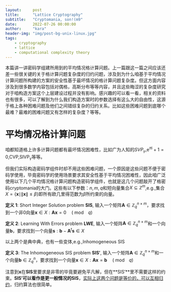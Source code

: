 ```yaml
---
layout:     post
title:      "Lattice Cryptography"
subtitle:   "Cryptomania, son!(m9"
date:       2022-07-26 00:00:00
author:     "kara"
header-img: "img/post-bg-unix-linux.jpg"
tags:
    - cryptography
    - lattice
    - computational complexity theory
---
```


本篇讲一讲密码学组建所用到的平均情况格计算问题。上一篇跟这一篇之间应该还差一些很关键的关于格计算问题复杂度的归约问题，涉及到为什么咱基于平均情况计算问题所构建的方案的安全性基于最坏情况的格计算问题复杂度。但这方面内容涉及到很多数学内容包括对偶格，高斯分布等等内容，并且这些晦涩的复杂度研究对于咱构造方案这个上层建设过程并没有影响。感兴趣的可以看一看，相关的资料也有很多，可以了解到为什么我们构造方案时的参数选择有这么大的自由性，这源于格上各种困难问题及他们之间错综复杂的归约关系。比如这些困难问题到底哪个最难？最难的困难问题又有怎样的复杂度？等等。

# 平均情况格计算问题

咱都知道格上许多计算问题都有最坏情况困难性，比如广为人知的$SVP_{\gamma}$,$\mathrm{e}^{\pi\mathrm{i}}+1=0$,$\mathrm{CVP}$,$\mathrm{SIVP}_{\gamma}$等等。

但我们实际构造密码学组件时却不用这些困难问题，一个原因是这些问题不便于密码学使用，毕竟密码学的使用场景要求其安全性基于平均情况困难性，因此咱广泛使用以下几个平均情况格计算问题构造密码学组件，也就是这几个问题敲开了格密码cryptomania的大门。这些有以下参数：$n,m,q$和短向量集合$X\subseteq\mathbb{Z}^m$,e.g.,集合$X=\{\mathbf{x} \mid\|\mathbf{x}\| \leq \beta\}$即所有欧几里得范数为$\beta$所约束的向量。

**定义 1**: Short Integer Solution problem **SIS**, 输入一个矩阵$\mathbf{A} \in \mathbb{Z}^{n\times m}_{q}$，要求找到一个非0向量$\mathbf{x}\in X:\mathbf{A x}=0 \quad(\bmod\enspace q)$

**定义 2**: Learning With Errors problem **LWE**, 输入一个矩阵$\mathbf{A} \in \mathbb{Z}^{n\times m}_{q}$和一个向量$\mathbf{b}$，要求找到一个向量$\mathbf{s}:\mathbf{b}-\mathbf{A}^{t}\mathbf{s}\in X$

以上两个是典中典，也有一些变体,e.g.,Inhomogeneous SIS

**定义 3**: The Inhomogeneous SIS problem **SIS′**, 输入一个矩阵$\mathbf{A} \in \mathbb{Z}^{n\times m}_{q}$和一个向量$\mathbf{b}\in \mathbb{Z}^{n}_{q}$，要求找到一个向量$\mathbf{x}\in X:\mathbf{A x}=\mathbf{b} \quad(\bmod\enspace q)$

注意到$\mathbf{x}$在**SIS**里要求是非零的毕竟要避免平凡解，但在**SIS′**里不需要这样的约束。**SIS′**可以看作是更一般情况的**SIS**，[实际上这两个问题是等价的，可以互相归约](https://crypto.stackexchange.com/questions/87097/the-equivalence-of-sis-and-isisinhomogeneous-sis)，归约算法也很简单。
